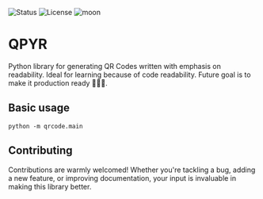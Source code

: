 ![Status](https://img.shields.io/badge/status-under%20development-orange)
![License](https://img.shields.io/badge/License-Apache_2.0-blue.svg)
![moon](https://img.shields.io/badge/🚀🚀🚀-🌓-blue)


# QPYR
Python library for generating QR Codes written with emphasis on readability. Ideal for learning because of code readability. Future goal is to make it production ready 🚀🚀🚀.


## Basic usage
    python -m qrcode.main

## Contributing
Contributions are warmly welcomed! Whether you're tackling a bug, adding a new feature, or improving documentation, your input is invaluable in making this library better.
